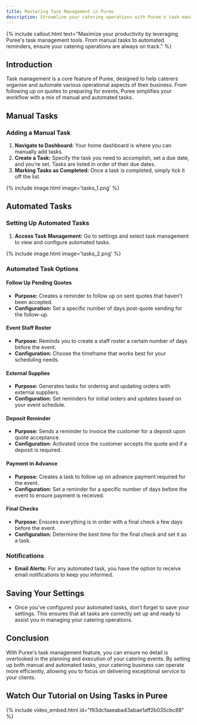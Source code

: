 ```yaml
---
title: Mastering Task Management in Puree
description: Streamline your catering operations with Puree's task management features. Learn how to set up manual and automated tasks to keep your catering business running smoothly.
---
```


{% include callout.html text="Maximize your productivity by leveraging Puree's task management tools. From manual tasks to automated reminders, ensure your catering operations are always on track." %}

## Introduction

Task management is a core feature of Puree, designed to help caterers organise and automate various operational aspects of their business. From following up on quotes to preparing for events, Puree simplifies your workflow with a mix of manual and automated tasks.

## Manual Tasks

### Adding a Manual Task

1. **Navigate to Dashboard:** Your home dashboard is where you can manually add tasks.
2. **Create a Task:** Specify the task you need to accomplish, set a due date, and you’re set. Tasks are listed in order of their due dates.
3. **Marking Tasks as Completed:** Once a task is completed, simply tick it off the list.

{% include image.html image='tasks_1.png' %}

## Automated Tasks

### Setting Up Automated Tasks

1. **Access Task Management:** Go to settings and select task management to view and configure automated tasks.

{% include image.html image='tasks_2.png' %}

### Automated Task Options

#### Follow Up Pending Quotes

- **Purpose:** Creates a reminder to follow up on sent quotes that haven't been accepted.
- **Configuration:** Set a specific number of days post-quote sending for the follow-up.

#### Event Staff Roster

- **Purpose:** Reminds you to create a staff roster a certain number of days before the event.
- **Configuration:** Choose the timeframe that works best for your scheduling needs.

#### External Supplies

- **Purpose:** Generates tasks for ordering and updating orders with external suppliers.
- **Configuration:** Set reminders for initial orders and updates based on your event schedule.

#### Deposit Reminder

- **Purpose:** Sends a reminder to invoice the customer for a deposit upon quote acceptance.
- **Configuration:** Activated once the customer accepts the quote and if a deposit is required.

#### Payment in Advance

- **Purpose:** Creates a task to follow up on advance payment required for the event.
- **Configuration:** Set a reminder for a specific number of days before the event to ensure payment is received.

#### Final Checks

- **Purpose:** Ensures everything is in order with a final check a few days before the event.
- **Configuration:** Determine the best time for the final check and set it as a task.

### Notifications

- **Email Alerts:** For any automated task, you have the option to receive email notifications to keep you informed.

## Saving Your Settings

- Once you’ve configured your automated tasks, don’t forget to save your settings. This ensures that all tasks are correctly set up and ready to assist you in managing your catering operations.

## Conclusion

With Puree's task management feature, you can ensure no detail is overlooked in the planning and execution of your catering events. By setting up both manual and automated tasks, your catering business can operate more efficiently, allowing you to focus on delivering exceptional service to your clients.

## Watch Our Tutorial on Using Tasks in Puree
<!-- Loom Video Below -->

{% include video_embed.html id="f93dcfaaeaba43abae1aff2b035cbc88" %}
